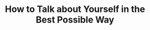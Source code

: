 ---
title: "How to Talk about Yourself in the Best Possible Way"
link: "https://medium.com/the-year-of-the-looking-glass/how-to-talk-about-yourself-in-the-best-possible-way-fd1eaf484748"
---